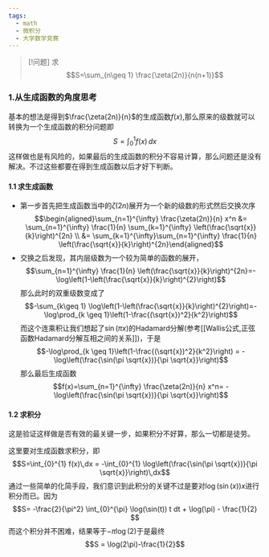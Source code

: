 ```yaml
---
tags:
  - math
  - 微积分
  - 大学数学竞赛
---
```


> [!问题]
> 求$$S=\sum_{n\geq 1} \frac{\zeta(2n)}{n(n+1)}$$

### 1.从生成函数的角度思考

基本的想法是得到$\frac{\zeta(2n)}{n}$的生成函数$f(x)$,那么原来的级数就可以转换为一个生成函数的积分问题即$$S=\int_{0}^{1} f(x)\,dx$$
这样做也是有风险的，如果最后的生成函数的积分不容易计算，那么问题还是没有解决。不过这些都要在得到生成函数以后才好下判断。

#### 1.1 求生成函数
* 第一步首先把生成函数当中的$\zeta(2n)$展开为一个新的级数的形式然后交换次序$$\begin{aligned}\sum_{n=1}^{\infty} \frac{\zeta(2n)}{n} x^n &= \sum_{n=1}^{\infty} \frac{1}{n} \sum_{k=1}^{\infty} \left(\frac{\sqrt{x}}{k}\right)^{2n} \\ &= \sum_{k=1}^{\infty}\sum_{n=1}^{\infty} \frac{1}{n}  \left(\frac{\sqrt{x}}{k}\right)^{2n}\end{aligned}$$
* 交换之后发现，其内层级数为一个较为简单的函数的展开，$$\sum_{n=1}^{\infty} \frac{1}{n}  \left(\frac{\sqrt{x}}{k}\right)^{2n}=-\log\left(1-\left(\frac{\sqrt{x}}{k}\right)^{2}\right)$$那么此时的双重级数变成了$$-\sum_{k\geq 1} \log\left(1-\left(\frac{\sqrt{x}}{k}\right)^{2}\right)=-\log\prod_{k \geq 1}\left(1-\frac{(\sqrt{x})^2}{k^2}\right)$$而这个连乘积让我们想起了$\sin(\pi x)$的Hadamard分解(参考[[Wallis公式,正弦函数Hadamard分解互相之间的关系]])，于是$$-\log\prod_{k \geq 1}\left(1-\frac{(\sqrt{x})^2}{k^2}\right) = -\log\left(\frac{\sin(\pi \sqrt{x})}{\pi \sqrt{x}}\right)$$
那么最后生成函数$$f(x)=\sum_{n=1}^{\infty} \frac{\zeta(2n)}{n} x^n= -\log\left(\frac{\sin(\pi \sqrt{x})}{\pi \sqrt{x}}\right)$$

#### 1.2 求积分
这是验证这样做是否有效的最关键一步，如果积分不好算，那么一切都是徒劳。

这里要对生成函数求积分，即$$S=\int_{0}^{1} f(x)\,dx = -\int_{0}^{1} \log\left(\frac{\sin(\pi \sqrt{x})}{\pi \sqrt{x}}\right)\,dx$$
通过一些简单的化简手段，我们意识到此积分的关键不过是要对$\log(\sin(x))x$进行积分而已。因为$$S= -\frac{2}{\pi^2} \int_{0}^{\pi} \log(\sin(t)) t dt + \log(\pi) - \frac{1}{2}
$$
而这个积分并不困难，结果等于$-\pi\log(2)$于是最终$$S = \log(2\pi)-\frac{1}{2}$$

